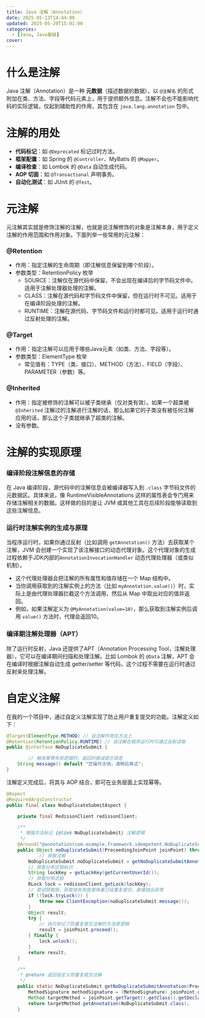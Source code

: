 ```yaml
---
title: Java 注解（Annotation）
date: 2025-05-13T14:44:00
updated: 2025-05-20T15:01:00
categories: 
  - [Java, Java基础]
cover: 
---
```


# 什么是注解


Java 注解（Annotation）是一种 **元数据**（描述数据的数据），以 `@注解名` 的形式附加在类、方法、字段等代码元素上，用于提供额外信息。注解不会也不能影响代码的实际逻辑，仅起到辅助性的作用，其包含在 `java.lang.annotation` 包中。


# 注解的用处

- **代码标记**：如 `@Deprecated` 标记过时方法。
- **框架配置**：如 Spring 的 `@Controller`、MyBatis 的 `@Mapper`。
- **编译检查**：如 Lombok 的 `@Data` 自动生成代码。
- **AOP 切面**：如 `@Transactional` 声明事务。
- **自动化测试**：如 JUnit 的 `@Test`。

# 元注解


元注解其实就是修饰注解的注解，也就是说注解修饰的对象是注解本身，用于定义注解的作用范围和作用对象。下面列举一些常用的元注解：


### **@Retention**

- 作用：指定注解的生命周期（即注解信息保留到哪个阶段）。
- 参数类型：RetentionPolicy 枚举
    - SOURCE：注解仅在源代码中保留，不会出现在编译后的字节码文件中。适用于注解处理器处理的注解。
    - CLASS：注解在源代码和字节码文件中保留，但在运行时不可见。适用于在编译阶段处理的注解。
    - RUNTIME：注解在源代码、字节码文件和运行时都可见。适用于运行时通过反射处理的注解。

### **@Target**

- 作用：指定注解可以应用于哪些Java元素（如类、方法、字段等）。
- 参数类型：ElementType 枚举
    - 常见值有：TYPE（类、接口）、METHOD（方法）、FIELD（字段）、PARAMETER（参数）等。

### **@Inherited**

- 作用：指定被修饰的注解可以被子类继承（仅对类有效）。如果一个超类被 `@Inherited` 注解过的注解进行注解的话，那么如果它的子类没有被任何注解应用的话，那么这个子类就继承了超类的注解。
- 没有参数。

# 注解的实现原理


### **编译阶段注解信息的存储**


在 Java 编译阶段，源代码中的注解信息会被编译器写入到 `.class` 字节码文件的元数据区。具体来说，像 RuntimeVisibleAnnotations 这样的属性表会专门用来存储注解相关的数据。这样做的目的是让 JVM 或其他工具在后续阶段能够读取到这些注解信息。


### **运行时注解实例的生成与原理**


当程序运行时，如果你通过反射（比如调用 `getAnnotation()` 方法）去获取某个注解，JVM 会创建一个实现了该注解接口的动态代理对象。这个代理对象的生成过程依赖于JDK内部的`AnnotationInvocationHandler` 动态代理处理器（或类似机制）。

- 这个代理处理器会把注解的所有属性和值存储在一个 Map 结构中。
- 当你调用获取到的注解实例上的方法（比如 `myAnnotation.value()`）时，实际上是由代理处理器拦截这个方法调用，然后从 Map 中取出对应的值并返回。
- 例如，如果注解定义为 `@MyAnnotation(value=10)`，那么获取到注解实例后调用 `value()` 方法时，代理会返回10。

### **编译期注解处理器（APT）**


除了运行时反射，Java 还提供了APT（Annotation Processing Tool，注解处理器），它可以在编译期间扫描和处理注解。比如 Lombok 的 `@Data` 注解，APT 会在编译时根据注解自动生成 getter/setter 等代码，这个过程不需要在运行时通过反射来处理注解。


# 自定义注解


在我的一个项目中，通过自定义注解实现了防止用户重复提交的功能。注解定义如下：


```java
@Target(ElementType.METHOD) // 该注解作用在方法上
@Retention(RetentionPolicy.RUNTIME) // 该注解在程序运行时可通过反射读取
public @interface NoDuplicateSubmit {

		// 触发幂等失败逻辑时，返回的错误提示信息
    String message() default "您操作太快，请稍后再试";
}
```


注解定义完成后，将其与 AOP 结合，即可在业务层面上实现幂等。


```java
@Aspect
@RequiredArgsConstructor
public final class NoDuplicateSubmitAspect {

    private final RedissonClient redissonClient;

    /**
     * 增强方法标记 {@link NoDuplicateSubmit} 注解逻辑
     */
    @Around("@annotation(com.example.framework.idempotent.NoDuplicateSubmit)")
    public Object noDuplicateSubmit(ProceedingJoinPoint joinPoint) throws Throwable {
		    // 获取注解
        NoDuplicateSubmit noDuplicateSubmit = getNoDuplicateSubmitAnnotation(joinPoint);
        // 获取分布式锁标识
        String lockKey = getLockKey(getCurrentUserId());
        // 获取分布式锁
        RLock lock = redissonClient.getLock(lockKey);
        // 尝试获取锁，获取锁失败就意味着已经重复提交，直接抛出异常
        if (!lock.tryLock()) {
            throw new ClientException(noDuplicateSubmit.message());
        }
        Object result;
        try {
            // 执行标记了防重复提交注解的方法原逻辑
            result = joinPoint.proceed();
        } finally {
            lock.unlock();
        }
        return result;
    }

    /**
     * @return 返回自定义防重复提交注解
     */
    public static NoDuplicateSubmit getNoDuplicateSubmitAnnotation(ProceedingJoinPoint joinPoint) throws NoSuchMethodException {
        MethodSignature methodSignature = (MethodSignature) joinPoint.getSignature();
        Method targetMethod = joinPoint.getTarget().getClass().getDeclaredMethod(methodSignature.getName(), methodSignature.getMethod().getParameterTypes());
        return targetMethod.getAnnotation(NoDuplicateSubmit.class);
    }
```

